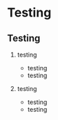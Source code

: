 # Testing
## Testing
1. testing<br>
    - testing<br>
    - testing<br>

2. testing<br>
    - testing<br>
    - testing<br>
